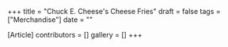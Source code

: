 +++
title = "Chuck E. Cheese's Cheese Fries"
draft = false
tags = ["Merchandise"]
date = ""

[Article]
contributors = []
gallery = []
+++